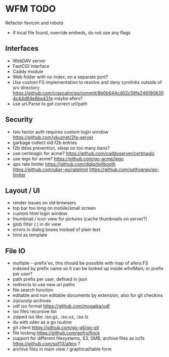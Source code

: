 # WFM TODO

Refactor favicon and robots
- if local file found, override embeds, do not use any flags

## Interfaces

* WebDAV server
* FastCGI Interface
* Caddy module
* Web folder with no index, on a separate port?
* Use custom FS implementation to resolve and deny symlinks outside of srv directory
https://github.com/crazcalm/go/commit/8b0b644cd02c59fe2461908304c44d64e8be431e
  maybe afero?
* use url.Parse to get correct url/path

## Security

* two factor auth
  requires custom login window
  https://github.com/vkuznet/2fa-server
* garbage collect old f2b entries
* f2b ddos prevention, sleep on too many bans?
* use certmagic for acme? https://github.com/caddyserver/certmagic
* use lego for acme? https://github.com/go-acme/lego
* qps rate limiter
  https://github.com/didip/tollbooth
  https://github.com/uber-go/ratelimit
  https://github.com/sethvargo/go-limiter

## Layout / UI

* render issues on old browsers
* top bar too long on mobile/small screen
* custom html login window
* thumbnail / icon view for pictures (cache thumbnails on server?)
* glob filter (*.*) in dir view
* errors in dialog boxes instead of plain text
* html as template

## File IO

* multiple --prefix'es, this should be possible with map of afero.FS
  indexed by prefix name so it can be looked up inside wfmMain;
  or prefix per user?
* path prefix per user, defined in json
* redirects to use new uri paths
* file search function
* editable and non editable documents by extension, also for git checkins
* zip/unzip archives
* udf iso format https://github.com/mogaika/udf
* iso files recursive list
* zipped iso like .iso.gz, .iso.xz, .iso.lz
* du with xdev as a go routine
* git client https://github.com/go-git/go-git
* file locking https://github.com/gofrs/flock
* support for different filesystems, S3, SMB, archive files as io/fs
  https://github.com/spf13/afero ?
* archive files in main view / graphical/table form
